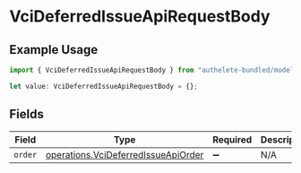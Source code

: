 # VciDeferredIssueApiRequestBody

## Example Usage

```typescript
import { VciDeferredIssueApiRequestBody } from "authelete-bundled/models/operations";

let value: VciDeferredIssueApiRequestBody = {};
```

## Fields

| Field                                                                                      | Type                                                                                       | Required                                                                                   | Description                                                                                |
| ------------------------------------------------------------------------------------------ | ------------------------------------------------------------------------------------------ | ------------------------------------------------------------------------------------------ | ------------------------------------------------------------------------------------------ |
| `order`                                                                                    | [operations.VciDeferredIssueApiOrder](../../models/operations/vcideferredissueapiorder.md) | :heavy_minus_sign:                                                                         | N/A                                                                                        |